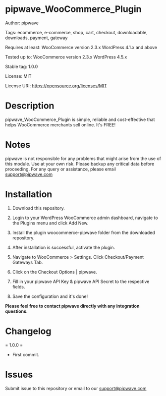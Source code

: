 pipwave_WooCommerce_Plugin
==========================
Author: pipwave

Tags: ecommerce, e-commerce, shop, cart, checkout, downloadable, downloads, payment, gateway

Requires at least: WooCommerce version 2.3.x WordPress 4.1.x and above

Tested up to: WooCommerce version 2.3.x WordPress 4.5.x

Stable tag: 1.0.0

License: MIT

License URI: https://opensource.org/licenses/MIT

Description
===========
pipwave_WooCommerce_Plugin is simple, reliable and cost-effective that helps WooCommerce merchants sell online. It's FREE!

Notes
=====
pipwave is not responsible for any problems that might arise from the use of this module. 
Use at your own risk. Please backup any critical data before proceeding. For any query or 
assistance, please email support@pipwave.com

Installation
============
1. Download this repository.

2. Login to your WordPress WooCommerce admin dashboard, navigate to the Plugins menu and click Add New.

3. Install the plugin woocommerce-pipwave folder from the downloaded repository.

4. After installation is successful, activate the plugin.

5. Navigate to WooCommerce > Settings. Click Checkout/Payment Gateways Tab.

6. Click on the Checkout Options | pipwave.

7. Fill in your pipwave API Key & pipwave API Secret to the respective fields.

8. Save the configuration and it's done!

**Please feel free to contact pipwave directly with any integration questions.**

Changelog
=========
= 1.0.0 =
* First commit.

Issues
======
Submit issue to this repository or email to our support@pipwave.com

